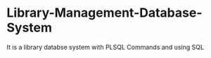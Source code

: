# Library-Management-Database-System
It is a library databse system with PLSQL Commands and using SQL
